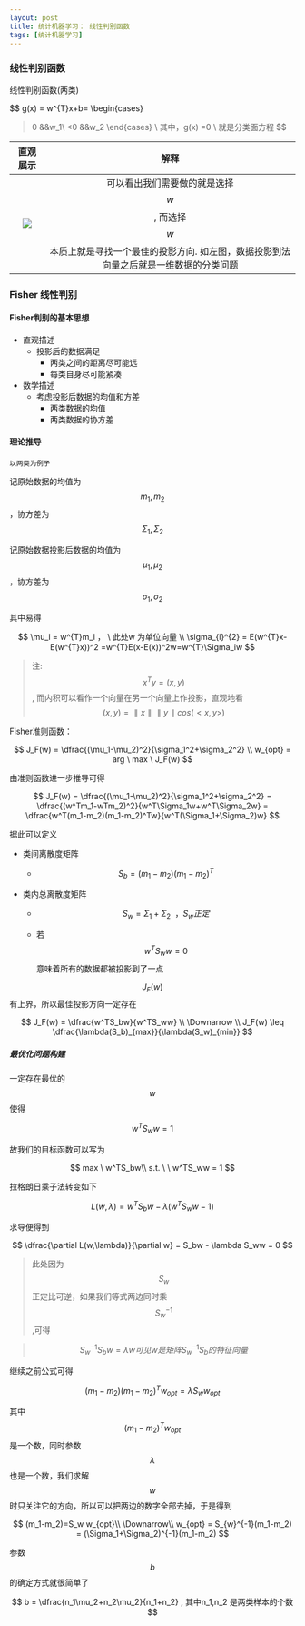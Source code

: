 ```yaml
---
layout: post
title: 统计机器学习： 线性判别函数
tags: [统计机器学习]
---
```




### 线性判别函数

线性判别函数(两类)


$$
g(x) = w^{T}x+b=
\begin{cases}
 >0 &&w_1\\
 <0 &&w_2
\end{cases}
\\
其中，g(x) =0 \ 就是分类面方程
$$


|                   直观展示                   |                    解释                    |
| :--------------------------------------: | :--------------------------------------: |
| ![](http://ww4.sinaimg.cn/large/801b780ajw1f8s30lggioj20uo0jiq4c.jpg) | 可以看出我们需要做的就是选择$$w$$, 而选择$$w$$本质上就是寻找一个最佳的投影方向. 如左图，数据投影到法向量之后就是一维数据的分类问题 |



### Fisher 线性判别

#### Fisher判别的基本思想

- 直观描述
  - 投影后的数据满足
    - 两类之间的距离尽可能远
    - 每类自身尽可能紧凑
- 数学描述
  - 考虑投影后数据的均值和方差
    - 两类数据的均值
    - 两类数据的协方差

#### 理论推导

`以两类为例子`

记原始数据的均值为$$m_1,m_2$$，协方差为$$\Sigma_1,\Sigma_2$$ 

记原始数据投影后数据的均值为$$\mu_1,\mu_2$$，协方差为$$\sigma_1,\sigma_2$$



其中易得


$$
\mu_i = w^{T}m_i   ， \ 此处w 为单位向量
\\
\sigma_{i}^{2} = E(w^{T}x-E(w^{T}x))^2 =w^{T}E(x-E(x))^2w=w^{T}\Sigma_iw
$$

> 注: $$x^{T}y = (x,y)$$ , 而内积可以看作一个向量在另一个向量上作投影，直观地看 $$(x,y) = \parallel x \parallel \parallel y \parallel cos(<x,y>)$$

Fisher准则函数：


$$
J_F(w) = \dfrac{(\mu_1-\mu_2)^2}{\sigma_1^2+\sigma_2^2}
\\
w_{opt} = arg \ max  \ J_F(w)
$$



由准则函数进一步推导可得


$$
J_F(w) = \dfrac{(\mu_1-\mu_2)^2}{\sigma_1^2+\sigma_2^2} = \dfrac{(w^Tm_1-wTm_2)^2}{w^T\Sigma_1w+w^T\Sigma_2w} = \dfrac{w^T(m_1-m_2)(m_1-m_2)^Tw}{w^T(\Sigma_1+\Sigma_2)w}
$$


据此可以定义

- 类间离散度矩阵

  - $$
    S_b = (m_1-m_2)(m_1-m_2)^T
    $$

- 类内总离散度矩阵

  - $$
    S_w=\Sigma_1+\Sigma_2 \ \ ，S_w正定
    $$

  - 若$$w^TS_ww=0$$意味着所有的数据都被投影到了一点






$$J_F(w)$$有上界，所以最佳投影方向一定存在


$$
J_F(w) = \dfrac{w^TS_bw}{w^TS_ww}
\\
\Downarrow
\\
J_F(w) \leq \dfrac{\lambda(S_b)_{max}}{\lambda(S_w)_{min}}
$$



##### 最优化问题构建



一定存在最优的$$w$$使得


$$
w^TS_ww=1
$$


故我们的目标函数可以写为


$$
max \ w^TS_bw\\
s.t. \ \ w^TS_ww = 1
$$


拉格朗日乘子法转变如下

$$
L(w,\lambda) = w^TS_bw- \lambda(w^TS_ww-1)
$$


求导便得到

$$
\dfrac{\partial L(w,\lambda)}{\partial w} = S_bw - \lambda S_ww = 0
$$



> 此处因为$$S_w$$正定比可逆，如果我们等式两边同时乘$$S_{w}^{-1}$$,可得


> $$
> S_{w}^{-1}S_bw=\lambda w 　可见w是矩阵S_{w}^{-1}S_b的特征向量
> $$
>



继续之前公式可得


$$
(m_1-m_2)(m_1-m_2)^{T}w _{opt}= \lambda S_w w_{opt}
$$


其中$$(m_1-m_2)^Tw_{opt}$$是一个数，同时参数$$\lambda$$也是一个数，我们求解$$w$$时只关注它的方向，所以可以把两边的数字全部去掉，于是得到


$$
(m_1-m_2)=S_w w_{opt}\\
\Downarrow\\
w_{opt} = S_{w}^{-1}(m_1-m_2) = (\Sigma_1+\Sigma_2)^{-1}(m_1-m_2)
$$



参数$$b$$的确定方式就很简单了


$$
b = \dfrac{n_1\mu_2+n_2\mu_2}{n_1+n_2} , 其中n_1,n_2 是两类样本的个数
$$

